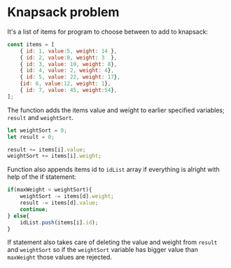 # Knapsack problem

It's a list of items for program to choose between to add to knapsack: 

```js
const items = [
    { id: 1, value:5, weight: 14 }, 
    { id: 2, value:8, weight: 3  }, 
    { id: 3, value: 10, weight: 8},
    { id: 4, value: 2, weight: 4},
    { id: 5, value: 22, weight: 17},
    {id: 6, value:12, weight: 1},
    { id: 7, value: 45, weight:54},
];
```

The function adds the items value and weight to earlier specified variables;
`result` and `weightSort`. 
```js
let weightSort = 0;
let result = 0;
``` 
```js
result += items[i].value;
weightSort += items[i].weight;
```

Function also appends items id to `idList` array if everything is alright with help of the if statement:
```js
if(maxWeight < weightSort){
    weightSort -= items[d].weight;
    result -= items[d].value;
    continue;
} else{
    idList.push(items[i].id);
}
```
If statement also takes care of deleting the value and weight from `result` and `weightSort` so if the `weightSort` variable has bigger value than `maxWeight` those values are rejected.

